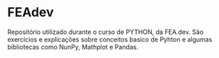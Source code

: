 # FEAdev
Repositório utilizado durante o curso de PYTHON, da FEA.dev.
São exercícios e explicações sobre conceitos basico de Pyhton e algumas bibliotecas como NunPy, Mathplot e Pandas.
